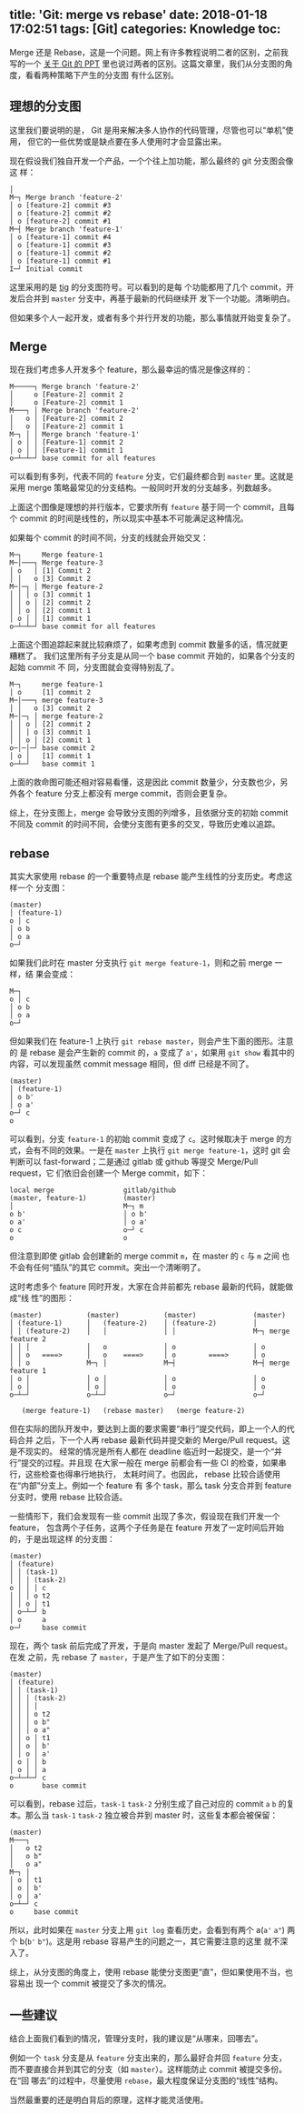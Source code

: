 title: 'Git: merge vs rebase'
date: 2018-01-18 17:02:51
tags: [Git]
categories: Knowledge
toc:
---

Merge 还是 Rebase，这是一个问题。网上有许多教程说明二者的区别，之前我写的一个
[关于 Git 的 PPT](https://docs.google.com/presentation/d/18b-ehlVjU82_PzU64lkbVwkzPsK3T2yENmjwwL7FVfM/edit)
里也说过两者的区别。这篇文章里，我们从分支图的角度，看看两种策略下产生的分支图
有什么区别。

## 理想的分支图

这里我们要说明的是， Git 是用来解决多人协作的代码管理，尽管也可以“单机”使用，
但它的一些优势或是缺点要在多人使用时才会显露出来。

现在假设我们独自开发一个产品，一个个往上加功能，那么最终的 git 分支图会像这
样：

```
│
M─┐ Merge branch 'feature-2'
│ o [feature-2] commit #3
│ o [feature-2] commit #2
│ o [feature-2] commit #1
M─┤ Merge branch 'feature-1'
│ o [feature-1] commit #4
│ o [feature-1] commit #3
│ o [feature-1] commit #2
│ o [feature-1] commit #1
I─┘ Initial commit
```

这里采用的是 [tig](https://github.com/jonas/tig) 的分支图符号。可以看到的是每
个功能都用了几个 commit，开发后合并到 `master` 分支中，再基于最新的代码继续开
发下一个功能。清晰明白。

但如果多个人一起开发，或者有多个并行开发的功能，那么事情就开始变复杂了。

## Merge

现在我们考虑多人开发多个 feature，那么最幸运的情况是像这样的：

```
M─────┐ Merge branch 'feature-2'
│     o [Feature-2] commit 2
│     o [Feature-2] commit 1
M───┐ │ Merge branch 'feature-2'
│   o │ [Feature-2] commit 2
│   o │ [Feature-2] commit 1
M─┐ │ │ Merge branch 'feature-1'
│ o │ │ [Feature-1] commit 2
│ o │ │ [Feature-1] commit 1
o─┴─┴─┘ base commit for all features
```

可以看到有多列，代表不同的 `feature` 分支，它们最终都合到 `master` 里。这就是
采用 merge 策略最常见的分支结构。一般同时开发的分支越多，列数越多。

上面这个图像是理想的并行版本，它要求所有 `feature` 基于同一个 commit，且每个
commit 的时间是线性的，所以现实中基本不可能满足这种情况。

如果每个 commit 的时间不同，分支的线就会开始交叉：

```
M─┐     Merge feature-1
M─│───┐ Merge feature-3
│ o   │ [1] Commit 2
│ │   o [3] Commit 2
M─│─┐ │ Merge feature-2
│ │ │ o [3] commit 1
│ │ o │ [2] commit 2
│ │ o │ [2] commit 1
│ o │ │ [1] commit 1
o─┴─┴─┘ base commit for all features
```

上面这个图追踪起来就比较麻烦了，如果考虑到 commit 数量多的话，情况就更糟糕了。
我们这里所有子分支是从同一个 base commit 开始的，如果各个分支的起始 commit 不
同，分支图就会变得特别乱了。

```
M─┐     merge feature-1
│ o     [1] commit 2
M─│───┐ merge feature-3
│ │   o [3] commit 2
M─│─┐ │ merge feature-2
│ │ o │ [2] commit 2
│ │ │ o [3] commit 1
│ │ o │ [2] commit 1
o─│─│─┘ base commit 2
│ o │   [1] commit 1
o─┴─┘   base commit 1
```

上面的救命图可能还相对容易看懂，这是因此 commit 数量少，分支数也少，另外各个
feature 分支上都没有 merge commit，否则会更复杂。

综上，在分支图上，merge 会导致分支图的列增多，且依据分支的初始 commit 不同及
commit 的时间不同，会使分支图有更多的交叉，导致历史难以追踪。

## rebase

其实大家使用 rebase 的一个重要特点是 rebase 能产生线性的分支历史。考虑这样一个
分支图：

```
(master)
│ (feature-1)
o │ c
│ o b
│ o a
o─┘
```

如果我们此时在 master 分支执行 `git merge feature-1`，则和之前 merge 一样，结
果会变成：

```
M─┐
o │ c
│ o b
│ o a
o─┘
```

但如果我们在 feature-1 上执行 `git rebase master`，则会产生下面的图形。注意的
是 rebase 是会产生新的 commit 的，`a` 变成了 `a'`，如果用 `git show` 看其中的
内容，可以发现虽然 commit message 相同，但 diff 已经是不同了。

```
(master)
│ (feature-1)
│ o b'
│ o a'
o─┘ c
o
```

可以看到，分支 `feature-1` 的初始 commit 变成了 `c`。这时候取决于 merge 的方
式，会有不同的效果。一是在 `master` 上执行 `git merge feature-1`，这时 git 会
判断可以 fast-forward；二是通过 gitlab 或 github 等提交 Merge/Pull request，它
们依旧会创建一个 Merge commit，如下：

```
local merge                 gitlab/github
(master, feature-1)         (master)
│                           M─┐ m
o b'                        │ o b'
o a'                        │ o a'
o c                         o─┘ c
o                           o
```

但注意到即使 gitlab 会创建新的 merge commit `m`，在 master 的 `c` 与 `m` 之间
也不会有任何“插队”的其它 commit。突出一个清晰明了。

这时考虑多个 feature 同时开发，大家在合并前都先 rebase 最新的代码，就能做成“线
性”的图形：

```
(master)           (master)           (master)              (master)
│ (feature-1)      │   (feature-2)    │ (feature-2)         │
│ │ (feature-2)    │   │              │ │                   M─┐ merge feature 2
│ │ │              │   o              │ o                   │ o
│ │ o   ====>      │   o    ====>     │ o        ====>      │ o
│ │ o              M─┐ │              M─┤                   M─┤ merge feature 1
│ o │              │ o │              │ o                   │ o
│ o │              │ o │              │ o                   │ o
o─┴─┘              o─┴─┘              o─┘                   o─┘

   (merge feature-1)   (rebase master)   (merge feature-2)
```

但在实际的团队开发中，要达到上面的要求需要“串行”提交代码，即上一个人的代码合并
之后，下一个人再 rebase 最新代码并提交新的 Merge/Pull request。这是不现实的。
经常的情况是所有人都在 deadline 临近时一起提交，是一个“并行”提交的过程。并且现
在大家一般在 merge 前都会有一些 CI 的检查，如果串行，这些检查也得串行地执行，
太耗时间了。也因此， rebase 比较合适使用在“内部”分支上。例如一个 feature 有
多个 task，那么 task 分支合并到 feature 分支时，使用 rebase 比较合适。

一些情形下，我们会发现有一些 commit 出现了多次，假设现在我们开发一个 feature，
包含两个子任务，这两个子任务是在 feature 开发了一定时间后开始的，于是出现这样
的分支图：

```
(master)
│ (feature)
│ │ (task-1)
│ │ │ (task-2)
o │ │ │ c
│ │ │ o t2
│ │ o │ t1
│ o─┴─┘ b
│ o     a
o─┘     base commit
```

现在，两个 task 前后完成了开发，于是向 master 发起了 Merge/Pull request。在发
之前，先 rebase 了 `master`，于是产生了如下的分支图：

```
(master)
│ (feature)
│ │ (task-1)
│ │ │ (task-2)
│ │ │ │
│ │ │ o t2
│ │ │ o b"
│ │ │ o a"
│ │ o │ t1
│ │ o │ b'
│ │ o │ a'
│ o │ │ b
│ o │ │ a
o─┴─┴─┘ c
o       base commit
```

可以看到，rebase 过后，`task-1` `task-2` 分别生成了自己对应的 commit `a` `b`
的复本。那么当 `task-1` `task-2` 独立被合并到 master 时，这些复本都会被保留：

```
(master)
M───┐
│   o t2
│   o b"
│   o a"
M─┐ │
│ o │ t1
│ o │ b'
│ o │ a'
o─┴─┘ c
o     base commit
```

所以，此时如果在 `master` 分支上用 `git log` 查看历史，会看到有两个 a(`a'`
`a"`) 两个 b(`b'` `b"`)。这是用 rebase 容易产生的问题之一，其它需要注意的这里
就不深入了。

综上，从分支图的角度上，使用 rebase 能使分支图更“直”，但如果使用不当，也容易出
现一个 commit 被提交了多次的情况。

## 一些建议

结合上面我们看到的情况，管理分支时，我的建议是“从哪来，回哪去”。

例如一个 `task` 分支是从 `feature` 分支出来的，那么最好合并回 `feature` 分支，
而不要直接合并到其它的分支（如 `master`）。这样能防止 commit 被提交多份。在“回
哪去”的过程中，尽量使用 `rebase`，最大程度保证分支图的“线性”结构。

当然最重要的还是明白背后的原理，这样才能灵活使用。

